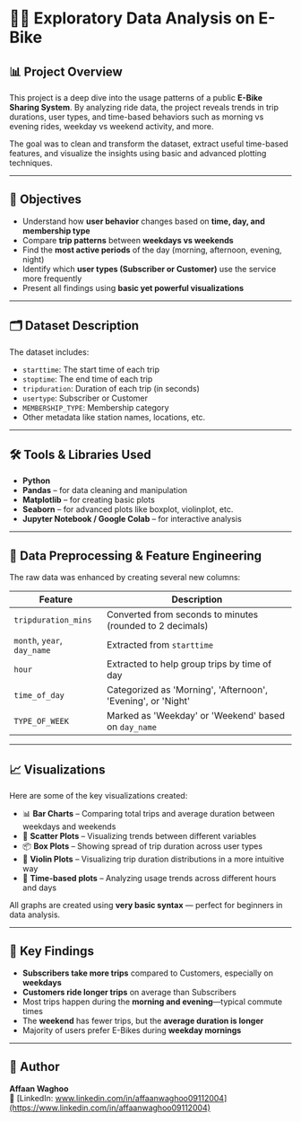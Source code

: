 # 🚴‍♂️ Exploratory Data Analysis on E-Bike 

## 📊 Project Overview

This project is a deep dive into the usage patterns of a public **E-Bike Sharing System**. By analyzing ride data, the project reveals trends in trip durations, user types, and time-based behaviors such as morning vs evening rides, weekday vs weekend activity, and more.

The goal was to clean and transform the dataset, extract useful time-based features, and visualize the insights using basic and advanced plotting techniques.

---

## 🧠 Objectives

- Understand how **user behavior** changes based on **time, day, and membership type**
- Compare **trip patterns** between **weekdays vs weekends**
- Find the **most active periods** of the day (morning, afternoon, evening, night)
- Identify which **user types (Subscriber or Customer)** use the service more frequently
- Present all findings using **basic yet powerful visualizations**

---

## 🗂️ Dataset Description

The dataset includes:

- `starttime`: The start time of each trip  
- `stoptime`: The end time of each trip  
- `tripduration`: Duration of each trip (in seconds)  
- `usertype`: Subscriber or Customer  
- `MEMBERSHIP_TYPE`: Membership category  
- Other metadata like station names, locations, etc.

---

## 🛠️ Tools & Libraries Used

- **Python**
- **Pandas** – for data cleaning and manipulation
- **Matplotlib** – for creating basic plots
- **Seaborn** – for advanced plots like boxplot, violinplot, etc.
- **Jupyter Notebook / Google Colab** – for interactive analysis

---

## 🔧 Data Preprocessing & Feature Engineering

The raw data was enhanced by creating several new columns:

| Feature | Description |
|--------|-------------|
| `tripduration_mins` | Converted from seconds to minutes (rounded to 2 decimals) |
| `month`, `year`, `day_name` | Extracted from `starttime` |
| `hour` | Extracted to help group trips by time of day |
| `time_of_day` | Categorized as 'Morning', 'Afternoon', 'Evening', or 'Night' |
| `TYPE_OF_WEEK` | Marked as 'Weekday' or 'Weekend' based on `day_name` |

---

## 📈 Visualizations

Here are some of the key visualizations created:

- 📊 **Bar Charts** – Comparing total trips and average duration between weekdays and weekends
- 🎯 **Scatter Plots** – Visualizing trends between different variables
- 📦 **Box Plots** – Showing spread of trip duration across user types
- 🎻 **Violin Plots** – Visualizing trip duration distributions in a more intuitive way
- 🟰 **Time-based plots** – Analyzing usage trends across different hours and days

All graphs are created using **very basic syntax** — perfect for beginners in data analysis.

---

## 📌 Key Findings

- **Subscribers take more trips** compared to Customers, especially on **weekdays**
- **Customers ride longer trips** on average than Subscribers
- Most trips happen during the **morning and evening**—typical commute times
- The **weekend** has fewer trips, but the **average duration is longer**
- Majority of users prefer E-Bikes during **weekday mornings**

---

## 👤 Author

**Affaan Waghoo**  
🔗 [LinkedIn: www.linkedin.com/in/affaanwaghoo09112004](https://www.linkedin.com/in/affaanwaghoo09112004)
